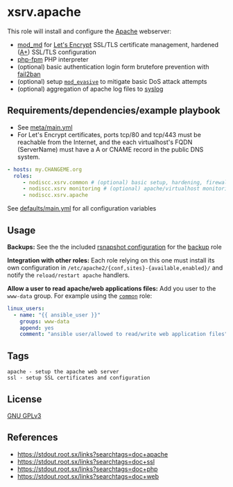 # xsrv.apache

This role will install and configure the [Apache](https://en.wikipedia.org/wiki/Apache_HTTP_Server) webserver:

- [mod_md](https://httpd.apache.org/docs/2.4/mod/mod_md.html) for [Let's Encrypt](https://en.wikipedia.org/wiki/Let's_Encrypt) SSL/TLS certificate management, hardened ([A+](https://www.ssllabs.com/ssltest/)) SSL/TLS configuration
- [php-fpm](https://php-fpm.org/) PHP interpreter
- (optional) basic authentication login form brutefore prevention with [fail2ban](tasks/fail2ban.yml)
- (optional) setup [`mod_evasive`](tasks/apache-mod-evasive.yml) to mitigate basic DoS attack attempts
- (optional) aggregation of apache log files to [syslog](tasks/rsyslog.yml)


## Requirements/dependencies/example playbook

- See [meta/main.yml](meta/main.yml)
- For Let's Encrypt certificates, ports tcp/80 and tcp/443 must be reachable from the Internet, and the each virtualhost's FQDN (ServerName) must have a A or CNAME record in the public DNS system.


```yaml
- hosts: my.CHANGEME.org
  roles:
     - nodiscc.xsrv.common # (optional) basic setup, hardening, firewall, bruteforce prevention
     - nodiscc.xsrv monitoring # (optional) apache/virtualhost monitoring, log aggregation
     - nodiscc.xsrv.apache
```

See [defaults/main.yml](defaults/main.yml) for all configuration variables


## Usage

**Backups:** See the the included [rsnapshot configuration](templates/etc_rsnapshot.d_letsencrypt.conf) for the [backup](../backup/README.md) role

**Integration with other roles:** Each role relying on this one must install its own configuration in `/etc/apache2/{conf,sites}-{available,enabled}/` and notify the `reload/restart apache` handlers.

**Allow a user to read apache/web applications files:** Add you user to the `www-data` group. For example using the [`common`](../common/) role:

```yaml
linux_users:
  - name: "{{ ansible_user }}"
    groups: www-data
    append: yes
    comment: "ansible user/allowed to read/write web application files"
```

## Tags

<!--BEGIN TAGS LIST-->
```
apache - setup the apache web server
ssl - setup SSL certificates and configuration
```
<!--END TAGS LIST-->

## License

[GNU GPLv3](../../LICENSE)


## References

- https://stdout.root.sx/links?searchtags=doc+apache
- https://stdout.root.sx/links?searchtags=doc+ssl
- https://stdout.root.sx/links?searchtags=doc+php
- https://stdout.root.sx/links?searchtags=doc+web
